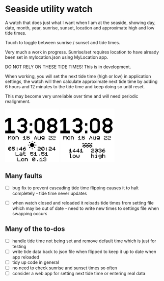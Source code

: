 # Seaside utility watch

A watch that does just what I want when I am at the seaside, showing day, date, month, year, sunrise, sunset, location and approximate high and low tide times.

Touch to toggle between sunrise / sunset and tide times.

Very much a work in progress. Sunrise/set requires location to have already been set in mylocation.json using MyLocation app.

DO NOT RELY ON THESE TIDE TIMES! This is in development.

When working, you will set the next tide time (high or low) in application settings, the watch will then calculate approximate next tide time by adding 6 hours and 12 minutes to the tide time and keep doing so until reset.

This may become very unreliable over time and will need periodic realignment.

![sun rise/set](screenshot.png)
![sun rise/set](screenshot2.png)

## Many faults

- [ ] bug fix to prevent cascading tide time flipping causes it to halt completely - tide time never updates
- [ ] when watch closed and reloaded it reloads tide times from setting file which may be out of date - need to write new times to settings file when swapping occurs


## Many of the to-dos

- [ ] handle tide time not being set and remove default time which is just for testing
- [ ] write tide data back to json file when flipped to keep it up to date when app reloaded
- [ ] tidy up code in general
- [ ] no need to check sunrise and sunset times so often
- [ ] consider a web app for setting next tide time or entering real data
